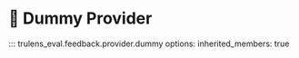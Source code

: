# 📏 Dummy Provider

::: trulens_eval.feedback.provider.dummy
    options:
        inherited_members: true
